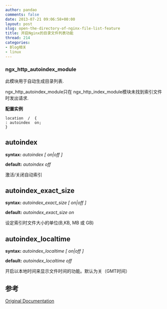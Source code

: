 ```yaml
---
author: pandao
comments: false
date: 2013-07-21 09:06:58+00:00
layout: post
slug: open-the-directory-of-nginx-file-list-feature
title: 开启Nginx的目录文件列表功能
thread: 214
categories:
- Blog相关
- linux
---
```


### ngx_http_autoindex_module

此模块用于自动生成目录列表.

ngx_http_autoindex_module只在 ngx_http_index_module模块未找到索引文件时发出请求.

__配置实例__

    location  /  {
    : autoindex  on;
    }

## autoindex

__syntax:__ _autoindex [ on|off ]_

__default:__ _autoindex off_

激活/关闭自动索引

## autoindex_exact_size

__syntax:__ _autoindex_exact_size [ on|off ]_

__default:__ _autoindex_exact_size on_

设定索引时文件大小的单位(B,KB, MB 或 GB)

## autoindex_localtime

__syntax:__ _autoindex_localtime [ on|off ]_

__default:__ _autoindex_localtime off_

开启以本地时间来显示文件时间的功能。默认为关（GMT时间）

## 参考

[Original Documentation](http://sysoev.ru/nginx/docs/http/ngx_http_autoindex_module.html)
